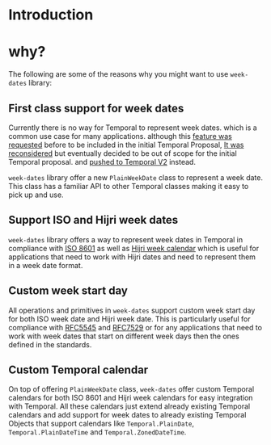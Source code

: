 # Introduction

# why?

The following are some of the reasons why you might want to use `week-dates` library:

## First class support for week dates

Currently there is no way for Temporal to represent week dates. which is a common use case for many applications. although this [feature was requested](https://github.com/tc39/proposal-temporal/issues/2761) before to be included in the initial Temporal Proposal, [It was reconsidered](https://github.com/tc39/proposal-temporal/issues/2405) but eventually decided to be out of scope for the initial Temporal proposal. and [pushed to Temporal V2](https://github.com/js-temporal/proposal-temporal-v2/issues/11) instead.

`week-dates` library offer a new `PlainWeekDate` class to represent a week date. This class has a familiar API to other Temporal classes making it easy to pick up and use.

## Support ISO and Hijri week dates
`week-dates` library offers a way to represent week dates in Temporal in compliance with [ISO 8601](https://en.wikipedia.org/wiki/ISO_8601) as well as [Hijri week calendar](https://github.com/khawarizmus/hijri-week-calendar) which is useful for applications that need to work with Hijri dates and need to represent them in a week date format.

## Custom week start day

All operations and primitives in `week-dates` support custom week start day for both ISO week date and Hijri week date. This is particularly useful for compliance with [RFC5545](https://datatracker.ietf.org/doc/html/rfc5545) and [RFC7529](https://datatracker.ietf.org/doc/html/rfc7529) or for any applications that need to work with week dates that start on different week days then the ones defined in the standards.

## Custom Temporal calendar

On top of offering `PlainWeekDate` class, `week-dates` offer custom Temporal calendars for both ISO 8601 and Hijri week calendars for easy integration with Temporal. All these calendars just extend already existing Temporal calendars and add support for week dates to already existing Temporal Objects that support calendars like `Temporal.PlainDate`, `Temporal.PlainDateTime` and `Temporal.ZonedDateTime`.
